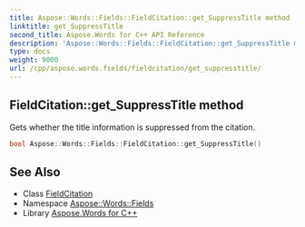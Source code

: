 ```yaml
---
title: Aspose::Words::Fields::FieldCitation::get_SuppressTitle method
linktitle: get_SuppressTitle
second_title: Aspose.Words for C++ API Reference
description: 'Aspose::Words::Fields::FieldCitation::get_SuppressTitle method. Gets whether the title information is suppressed from the citation in C++.'
type: docs
weight: 9000
url: /cpp/aspose.words.fields/fieldcitation/get_suppresstitle/
---
```

## FieldCitation::get_SuppressTitle method


Gets whether the title information is suppressed from the citation.

```cpp
bool Aspose::Words::Fields::FieldCitation::get_SuppressTitle()
```

## See Also

* Class [FieldCitation](../)
* Namespace [Aspose::Words::Fields](../../)
* Library [Aspose.Words for C++](../../../)
